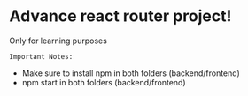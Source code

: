 # Advance react router project!
Only for learning purposes

`Important Notes:` 
 - Make sure to install npm in both folders (backend/frontend)
 - npm start in both folders (backend/frontend)